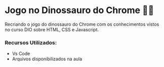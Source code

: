 # Jogo no Dinossauro do Chrome 🐱‍🐉

Recriando o jogo do dinossauro do Chrome com os conhecimentos vistos no curso DIO sobre HTML, CSS e Javascript.

### Recursos Utilizados:
* Vs Code
* Arquivos disponibilizados na aula